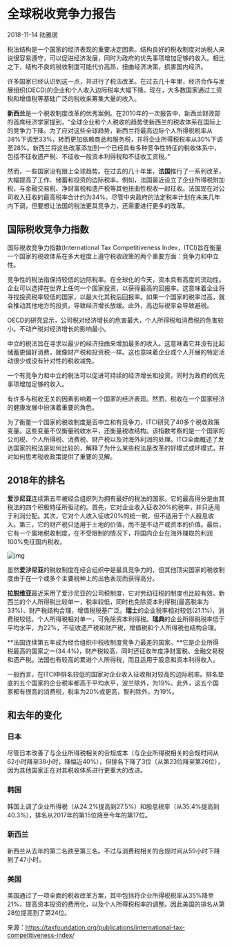 # 全球税收竞争力报告

2018-11-14 陆雅珉

税法结构是一个国家的经济表现的重要决定因素。结构良好的税收制度对纳税人来说很容易遵守，可以促进经济发展，同时为政府的优先事项增加足够的收入。相比之下，结构不良的税收制度可能代价高昂，扭曲经济决策，损害国内经济。

许多国家已经认识到这一点，并进行了税法改革。在过去几十年里，经济合作与发展组织(OECD)的企业和个人收入边际税率大幅下降。现在，大多数国家通过工资税和增值税等基础广泛的税收来筹集大量的收入。

**新西兰**是一个税收制度改革的优秀案例。在2010年的一次报告中，新西兰财政部的首席经济学家提到，“全球企业和个人税收的趋势使新西兰的税收体系在国际上的竞争力下降。为了应对这些全球趋势，新西兰将最高边际个人所得税税率从38%下调至33%，转而更加依赖商品和服务税，并将企业所得税税率从30%下调至28%。新西兰将这些改革添加到一个已经具有多种竞争性特征的税收体系中，包括不征收遗产税、不征收一般资本利得税和不征收工资税。”

然而，一些国家没有跟上全球趋势。在过去的几十年里，**法国**推行了一系列改革，大幅提高了工作、储蓄和投资的边际税率。例如，法国最近设立了企业所得税附加税，与金融交易税、净财富税和遗产税等其他扭曲性税收一起征收。法国现在对公司收入征收的最高税率合计约为34%。尽管中央政府的法定税率计划在未来几年内下调，但要想让法国的税法更具竞争力，还需要进行更多的改革。

## 国际税收竞争力指数

国际税收竞争力指数(International Tax Competitiveness Index，ITCI)旨在衡量一个国家的税收体系在多大程度上遵守税收政策的两个重要方面：竞争力和中立性。

竞争性的税法指保持较低的边际税率。在全球化的今天，资本具有高度的流动性。企业可以选择在世界上任何一个国家投资，以获得最高的回报率。这意味着企业将寻找投资税率较低的国家，以最大化其税后回报率。如果一个国家的税率过高，就会推动其他地方的投资，导致经济增长放缓。此外，高边际税率会导致避税。

OECD的研究显示，公司税对经济增长的危害最大，个人所得税和消费税的危害较小。不动产税对经济增长的影响最小。

中立的税法旨在寻求以最少的经济扭曲来增加最多的收入。这意味着它并没有比起储蓄更偏好消费，就像财产税和投资税一样。这也意味着企业或个人开展的特定活动很少或没有针对性的税收减免。

一个有竞争力和中立的税法可以促进可持续的经济增长和投资，同时为政府的优先事项增加足够的收入。

有许多与税收无关的因素影响着一个国家的经济表现。然而，税收在一个国家经济的健康发展中扮演着重要的角色。

为了衡量一个国家的税收制度是否中立和有竞争力，ITCI研究了40多个税收政策变量。这些变量不仅衡量税收水平，还衡量税收结构。该指数考察的是一个国家的公司税、个人所得税、消费税、财产税以及对海外利润的处理。ITCI全面概述了发达国家的税法是如何比较的，解释了为什么某些税法是改革的好模式或坏模式，并对如何思考税收政策提供了重要的见解。

## 2018年的排名

**爱沙尼亚**连续第五年被经合组织列为拥有最好的税法的国家。它的最高得分是由其税法的四个积极特征所驱动的。首先，它对企业收入征收20%的税率，并只适用于利润分配。其次，它对个人收入征收20%的统一税，但不适用于个人股息收入。第三，它的财产税只适用于土地的价值，而不是不动产或资本的价值。最后，它有一个属地税收制度，在不受限制的情况下，将国内企业在海外赚取的利润100%免征国内税收。

![img](https://rocks.wisburg.com/1faee0b6-eaf5-4eaa-b1bf-30718575a805)

虽然**爱沙尼亚**的税收制度在经合组织中是最具竞争力的，但其他顶尖国家的税收制度由于在一个或多个主要税种上的出色表现而获得高分。

**拉脱维亚**最近采用了爱沙尼亚的公司税制度，它对劳动征税的制度也比较有效。新西兰的个人所得税比较单一，税率较低，同时也免除资本利得税(最高税率为33%)、财产税结构合理，增值税税基广泛。**瑞士**的企业税率相对较低(21.1%)，消费税较低，个人所得税相对单一，可免除资本利得税。**瑞典**的企业所得税税率低于平均水平，为22%，不征收遗产税和财产税，增值税和个人所得税也结构合理。

**法国连续第五年成为经合组织中税收制度竞争力最差的国家。**它是企业所得税最高的国家之一(34.4%)，财产税较高，同时还征收年度净财富税、金融交易税和遗产税。法国也有较高的累进个人所得税，而且适用于股息和资本利得收入。

一般而言，在ITCI中排名较低的国家对企业收入征收相对较高的边际税率。排名垫底的五个国家的企业税率都高于平均水平，波兰除外，为19%。此外，这五个国家都有很高的消费税，税率为20%或更高，智利除外，为19%。

## 和去年的变化

### 日本

尽管日本改善了与企业所得税相关的合规成本（与企业所得税相关的合规时间从62小时降至38小时，降幅近40%），但排名下降了3位（从第23位降至第26位），因为其他国家正在对其税收体系进行更重大的改进。

### 韩国

韩国上调了企业所得税（从24.2%提高到27.5%）和股息税率（从35.4%提高到40.3%），排名从2017年的第15位降至今年的第17位。

### 新西兰

新西兰从去年的第二名跌至第三名。不过与消费税相关的合规时间从59小时下降到了47小时。

### 美国

美国通过了一项全面的税收改革方案，其中包括将企业所得税税率从35%降至21%，提高资本投资的费用化，以及个人所得税税率的调整。因此美国的排名从第28位提高到了第24位。

来源：<https://taxfoundation.org/publications/international-tax-competitiveness-index/>